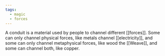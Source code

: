 ```yaml
---
tags:
  - magic
  - forces
---
```

A conduit is a material used by people to channel different [[forces]]. Some can only channel physical forces, like metals channel [[electricity]], and some can only channel metaphysical forces, like wood the [[Weave]], and some can channel both, like copper.